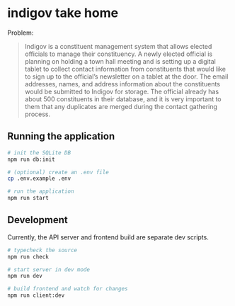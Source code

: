 # indigov take home

Problem:
> Indigov is a constituent management system that allows elected officials to manage their constituency.
A newly elected official is planning on holding a town hall meeting and is setting up a digital tablet to
collect contact information from constituents that would like to sign up to the official’s newsletter on a
tablet at the door. The email addresses, names, and address information about the constituents would
be submitted to Indigov for storage. The official already has about 500 constituents in their database,
and it is very important to them that any duplicates are merged during the contact gathering process.

## Running the application

```bash
# init the SQLite DB
npm run db:init

# (optional) create an .env file
cp .env.example .env

# run the application
npm run start
```

## Development

Currently, the API server and frontend build are separate dev scripts.

```bash
# typecheck the source
npm run check

# start server in dev mode
npm run dev

# build frontend and watch for changes
npm run client:dev
```